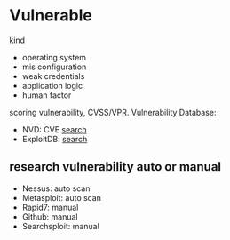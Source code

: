 # Vulnerable

kind

- operating system
- mis configuration
- weak credentials
- application logic
- human factor

scoring vulnerability, CVSS/VPR. Vulnerability Database:

- NVD: CVE [search](https://nvd.nist.gov/vuln/search)
- ExploitDB: [search](https://www.exploit-db.com/)

## research vulnerability auto or manual

- Nessus: auto scan
- Metasploit: auto scan
- Rapid7: manual
- Github: manual
- Searchsploit: manual

